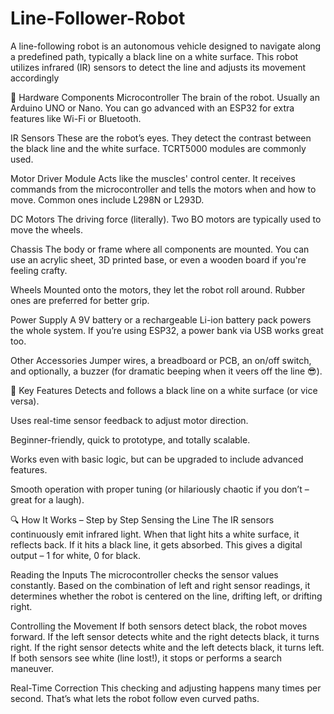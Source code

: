 # Line-Follower-Robot
A line-following robot is an autonomous vehicle designed to navigate along a predefined path, typically a black line on a white surface. This robot utilizes infrared (IR) sensors to detect the line and adjusts its movement accordingly

🔧 Hardware Components
Microcontroller
The brain of the robot. Usually an Arduino UNO or Nano. You can go advanced with an ESP32 for extra features like Wi-Fi or Bluetooth.

IR Sensors
These are the robot’s eyes. They detect the contrast between the black line and the white surface. TCRT5000 modules are commonly used.

Motor Driver Module
Acts like the muscles' control center. It receives commands from the microcontroller and tells the motors when and how to move. Common ones include L298N or L293D.

DC Motors
The driving force (literally). Two BO motors are typically used to move the wheels.

Chassis
The body or frame where all components are mounted. You can use an acrylic sheet, 3D printed base, or even a wooden board if you're feeling crafty.

Wheels
Mounted onto the motors, they let the robot roll around. Rubber ones are preferred for better grip.

Power Supply
A 9V battery or a rechargeable Li-ion battery pack powers the whole system. If you’re using ESP32, a power bank via USB works great too.

Other Accessories
Jumper wires, a breadboard or PCB, an on/off switch, and optionally, a buzzer (for dramatic beeping when it veers off the line 😎).

🌟 Key Features
Detects and follows a black line on a white surface (or vice versa).

Uses real-time sensor feedback to adjust motor direction.

Beginner-friendly, quick to prototype, and totally scalable.

Works even with basic logic, but can be upgraded to include advanced features.

Smooth operation with proper tuning (or hilariously chaotic if you don’t – great for a laugh).

🔍 How It Works – Step by Step
Sensing the Line
The IR sensors continuously emit infrared light. When that light hits a white surface, it reflects back. If it hits a black line, it gets absorbed. This gives a digital output – 1 for white, 0 for black.

Reading the Inputs
The microcontroller checks the sensor values constantly. Based on the combination of left and right sensor readings, it determines whether the robot is centered on the line, drifting left, or drifting right.

Controlling the Movement
If both sensors detect black, the robot moves forward.
If the left sensor detects white and the right detects black, it turns right.
If the right sensor detects white and the left detects black, it turns left.
If both sensors see white (line lost!), it stops or performs a search maneuver.

Real-Time Correction
This checking and adjusting happens many times per second. That’s what lets the robot follow even curved paths.
